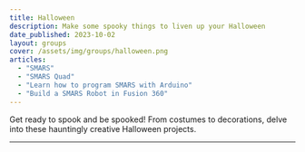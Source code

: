 ```yaml
---
title: Halloween
description: Make some spooky things to liven up your Halloween
date_published: 2023-10-02
layout: groups
cover: /assets/img/groups/halloween.png
articles:
  - "SMARS"
  - "SMARS Quad"
  - "Learn how to program SMARS with Arduino"
  - "Build a SMARS Robot in Fusion 360"
---
```


Get ready to spook and be spooked! From costumes to decorations, delve into these hauntingly creative Halloween projects.

---
